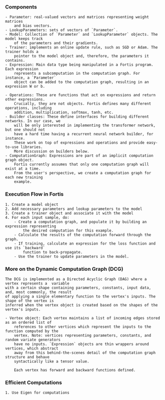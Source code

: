 

### Components 
    - Parameter: real-valued vectors and matrices representing weight matrices
        and bias vectors. 
    - LookupParameters: sets of vectors of `Parameter`. 
    - Model: Collection of `Parameter` and `LookupParameter` objects. The model keeps track 
        of the parameters and their gradients. 
    - Trainer: implements an online update rule, such as SGD or Adam. The trainer holds a 
        pointer to the model object and, therefore, the parameters it contains. 
    - Expression: Main data type being manipulated in a Fortis program. Each expression
        represents a subcomputation in the computation graph. For instance, a `Parameter` 
        object can be added to the computation graph, resulting in an expression W or b. 

    - Operations: These are functions that act on expressions and return other expressions. 
        Crucially, they are not objects. Fortis defines many different operations, including
        addition, multiplication, softmax, tanh, etc. 
    - Builder classes: These define interfaces for building different networks. In our case, we
        will be only interested in implementing the transformer network, but one should not 
        have a hard time having a recurrent neural network builder, for instance. 
        These work on top of expressions and operations and provide easy-to-use libraries. 
        More discussion on builders below. 
    - ComputationGraph: Expressions are part of an implicit computation graph object. 
        Fortis currently assumes that only one computation graph will exist at a time. 
        From the user's perspective, we create a computation graph for each new training 
        example. 

### Execution Flow in Fortis
    1. Create a model object 
    2. Add necessary parameters and lookup parameters to the model 
    3. Create a trainer object and associate it with the model 
    4. For each input sample, do:
        - Create a computation graph, and populate it by building an expression representing
            the desired computation for this example. 
        - Calculate the results of the computation forward through the graph. 
        - If training, calculate an expression for the loss function and use its `backward`
            function to back-propagate. 
        - Use the trainer to update parameters in the model. 

### More on the Dynamic Computation Graph (DCG)
    The DCG is implemented as a Directed Acyclic Graph (DAG) where a vertex represents a  variable
    with a certain shape containing parameters, constants, input data, and, most commonly, the result
    of applying a single elementary function to the vertex's inputs. The shape of the vertex is 
    inferred when the vertex object is created based on the shapes of the vertex's inputs. 

    - Vertex object: Each vertex maintains a list of incoming edges stored as an ordered list of 
        references to other vertices which represent the inputs to the function computed by the 
        vertex. Note: vertices representing parameters, constants, and random variate generators
        have no inputs. `Expression` objects are thin wrappers around vertices, which abstract 
        away from this behind-the-scenes detail of the computation graph structure and behave 
        syntactically like a tensor value. 

        Each vertex has forward and backward functions defined. 

### Efficient Computations
    1. Use Eigen for computations


